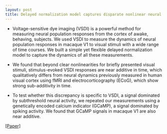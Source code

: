 ```yaml
---
layout: post
title: Delayed normalization model captures disparate nonlinear neural dynamics measured with different techniques in macaque and human V1
---
```


* Voltage-sensitive dye imaging (VSDI) is a powerful method for measuring neural population responses from the cortex of awake, behaving, subjects. We used VSDI to measure the
dynamics of neural population responses in macaque V1 to visual stimuli with a wide range of time courses. We built a simple yet flexible delayed normalization model to capture the dynamics of all these measurements.

* We found that beyond clear nonlinearities for briefly presented visual stimuli, stimulus-evoked VSDI responses are near additive in time, which qualitatively differs from neural dynamics previously measured in human visual cortex using fMRI and electrocorticography (ECoG), which show strong sub-additivity in time.

* To test whether this discrepancy is specific to VSDI, a signal dominated by subthreshold neural activity, we repeated our measurements using a genetically encoded calcium indicator (GCaMP), a signal dominated by spiking activity. We found that GCaMP signals in macaque V1 are also near additive. 

[[Paper]](https://www.biorxiv.org/content/biorxiv/early/2023/02/01/2023.01.30.525700.full.pdf)
